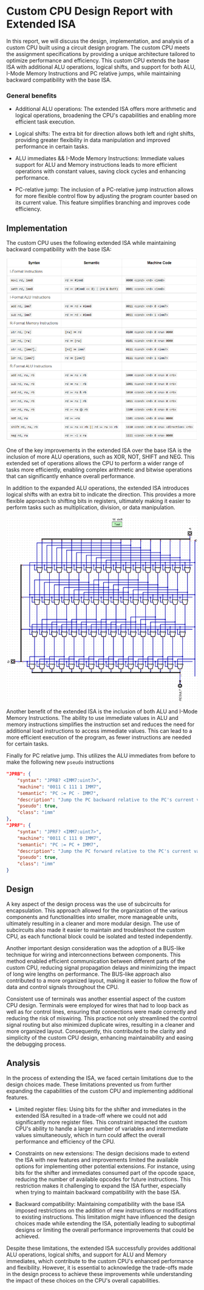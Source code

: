 # Custom CPU Design Report with Extended ISA

In this report, we will discuss the design, implementation, and analysis of a custom CPU built using a circuit design program. The custom CPU meets the assignment specifications by providing a unique architecture tailored to optimize performance and efficiency. This custom CPU extends the base ISA with additional ALU operations, logical shifts, and support for both ALU, I-Mode Memory Instructions and PC relative jumps, while maintaining backward compatibility with the base ISA.

### General benefits

- Additional ALU operations: The extended ISA offers more arithmetic and logical operations, broadening the CPU's capabilities and enabling more efficient task execution.

- Logical shifts: The extra bit for direction allows both left and right shifts, providing greater flexibility in data manipulation and improved performance in certain tasks.

- ALU immediates && I-Mode Memory Instructions: Immediate values support for ALU and Memory instructions leads to more efficient operations with constant values, saving clock cycles and enhancing performance.

- PC-relative jump: The inclusion of a PC-relative jump instruction allows for more flexible control flow by adjusting the program counter based on its current value. This feature simplifies branching and improves code efficiency.

## Implementation

The custom CPU uses the following extended ISA while maintaining backward compatibility with the base ISA:

![isa image](assets/extended_isa.png)

One of the key improvements in the extended ISA over the base ISA is the inclusion of more ALU operations, such as XOR, NOT, SHIFT and NEG. This extended set of operations allows the CPU to perform a wider range of tasks more efficiently, enabling complex arithmetic and bitwise operations that can significantly enhance overall performance.

In addition to the expanded ALU operations, the extended ISA introduces logical shifts with an extra bit to indicate the direction. This provides a more flexible approach to shifting bits in registers, ultimately making it easier to perform tasks such as multiplication, division, or data manipulation.

![Left shift image](assets/left-shift.png)

Another benefit of the extended ISA is the inclusion of both ALU and I-Mode Memory Instructions. The ability to use immediate values in ALU and memory instructions simplifies the instruction set and reduces the need for additional load instructions to access immediate values. This can lead to a more efficient execution of the program, as fewer instructions are needed for certain tasks.

Finally for PC relative jump. This utilizes the ALU immediates from before to make the following new `pseudo` instructions

```json
"JPRB": {
    "syntax": "JPRB? <IMM7:uint7>",
    "machine": "0011 C 111 1 IMM7",
    "semantic": "PC := PC - IMM7",
    "description": "Jump the PC backward relative to the PC's current value. (alias for `ADD PC, PC, IMM7`)",
    "pseudo": true,
    "class": "imm"
},
"JPRF": {
    "syntax": "JPRF? <IMM7:uint7>",
    "machine": "0011 C 111 0 IMM7",
    "semantic": "PC := PC + IMM7",
    "description": "Jump the PC forward relative to the PC's current value. (alias for `ADD PC, PC, IMM7`)",
    "pseudo": true,
    "class": "imm"
}
```

## Design

A key aspect of the design process was the use of subcircuits for encapsulation. This approach allowed for the organization of the various components and functionalities into smaller, more manageable units, ultimately resulting in a cleaner and more modular design. The use of subcircuits also made it easier to maintain and troubleshoot the custom CPU, as each functional block could be isolated and tested independently.

Another important design consideration was the adoption of a BUS-like technique for wiring and interconnections between components. This method enabled efficient communication between different parts of the custom CPU, reducing signal propagation delays and minimizing the impact of long wire lengths on performance. The BUS-like approach also contributed to a more organized layout, making it easier to follow the flow of data and control signals throughout the CPU.

Consistent use of terminals was another essential aspect of the custom CPU design. Terminals were employed for wires that had to loop back as well as for control lines, ensuring that connections were made correctly and reducing the risk of miswiring. This practice not only streamlined the control signal routing but also minimized duplicate wires, resulting in a cleaner and more organized layout. Consequently, this contributed to the clarity and simplicity of the custom CPU design, enhancing maintainability and easing the debugging process.

## Analysis

In the process of extending the ISA, we faced certain limitations due to the design choices made. These limitations prevented us from further expanding the capabilities of the custom CPU and implementing additional features.

- Limited register files: Using bits for the shifter and immediates in the extended ISA resulted in a trade-off where we could not add significantly more register files. This constraint impacted the custom CPU's ability to handle a larger number of variables and intermediate values simultaneously, which in turn could affect the overall performance and efficiency of the CPU.

- Constraints on new extensions: The design decisions made to extend the ISA with new features and improvements limited the available options for implementing other potential extensions. For instance, using bits for the shifter and immediates consumed part of the opcode space, reducing the number of available opcodes for future instructions. This restriction makes it challenging to expand the ISA further, especially when trying to maintain backward compatibility with the base ISA.

- Backward compatibility: Maintaining compatibility with the base ISA imposed restrictions on the addition of new instructions or modifications to existing instructions. This limitation might have influenced the design choices made while extending the ISA, potentially leading to suboptimal designs or limiting the overall performance improvements that could be achieved.

Despite these limitations, the extended ISA successfully provides additional ALU operations, logical shifts, and support for ALU and Memory immediates, which contribute to the custom CPU's enhanced performance and flexibility. However, it is essential to acknowledge the trade-offs made in the design process to achieve these improvements while understanding the impact of these choices on the CPU's overall capabilities.
